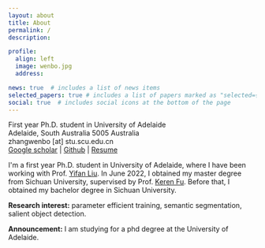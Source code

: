 ```yaml
---
layout: about
title: About
permalink: /
description: 

profile:
  align: left
  image: wenbo.jpg
  address: 

news: true  # includes a list of news items
selected_papers: true # includes a list of papers marked as "selected={true}"
social: true  # includes social icons at the bottom of the page
---
```


First year Ph.D. student in University of Adelaide <br>
Adelaide, South Australia 5005 Australia<br>
zhangwenbo [at] stu.scu.edu.cn <br>
[Google scholar](https://scholar.google.com/citations?hl=en&user=A-qS5eYAAAAJ) | [Github](https://github.com/zwbx) | [Resume](https://) 

I'm a first year Ph.D. student in University of Adelaide, where I have been working with Prof. [Yifan Liu](https://irfanicmll.github.io/). In June 2022, I obtained my master degree from Sichuan University, supervised by Prof. [Keren Fu](http://www.kerenfu.top/). Before that, I obtained my bachelor degree in Sichuan University. 

**Research interest:** parameter efficient training, semantic segmentation, salient object detection.


**Announcement:** I am studying for a phd degree at the University of Adelaide.


